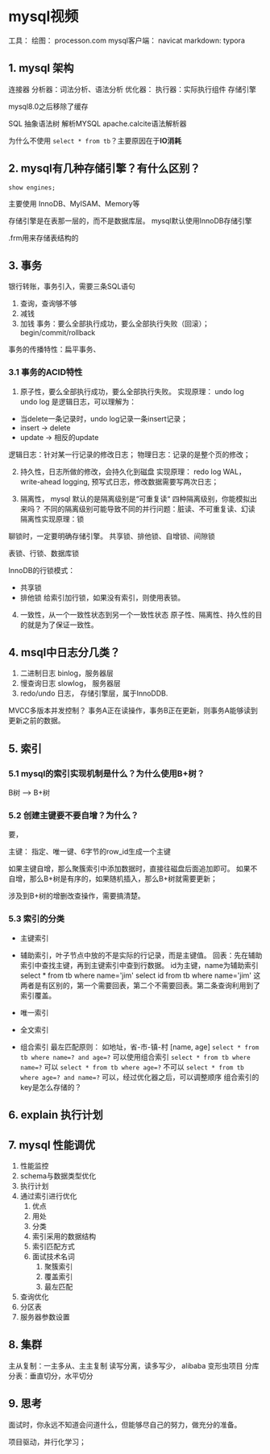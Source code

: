 # mysql视频

工具：
绘图： processon.com
mysql客户端： navicat
markdown: typora

## 1. mysql 架构
连接器
分析器：词法分析、语法分析
优化器：
执行器：实际执行组件
存储引擎

mysql8.0之后移除了缓存

SQL  抽象语法树  解析MYSQL  apache.calcite语法解析器

为什么不使用 `select * from tb`？主要原因在于**IO消耗**

## 2. mysql有几种存储引擎？有什么区别？
`show engines;`

主要使用 InnoDB、MyISAM、Memory等

存储引擎是在表那一层的，而不是数据库层。
mysql默认使用InnoDB存储引擎

.frm用来存储表结构的

## 3. 事务

银行转账，事务引入，需要三条SQL语句

1. 查询，查询够不够
2. 减钱
3. 加钱
事务：要么全部执行成功，要么全部执行失败（回滚）；begin/commit/rollback

事务的传播特性：扁平事务、

### 3.1 事务的ACID特性

1. 原子性，要么全部执行成功，要么全部执行失败。
实现原理： undo log
undo log 是逻辑日志，可以理解为：
- 当delete一条记录时，undo log记录一条insert记录；
- insert -> delete
- update -> 相反的update

逻辑日志：针对某一行记录的修改日志；
物理日志：记录的是整个页的修改；

2. 持久性，日志所做的修改，会持久化到磁盘
实现原理： redo log
WAL，write-ahead logging, 预写式日志，修改数据需要写两次日志；

3. 隔离性，
mysql 默认的是隔离级别是“可重复读“
四种隔离级别，你能模拟出来吗？
不同的隔离级别可能导致不同的并行问题：脏读、不可重复读、幻读
隔离性实现原理：锁

聊锁时，一定要明确存储引擎。
共享锁、排他锁、自增锁、间隙锁

表锁、行锁、数据库锁

InnoDB的行锁模式：
- 共享锁
- 排他锁
给索引加行锁，如果没有索引，则使用表锁。

4. 一致性，从一个一致性状态到另一个一致性状态
原子性、隔离性、持久性的目的就是为了保证一致性。

## 4. msql中日志分几类？

1. 二进制日志 binlog，服务器层
2. 慢查询日志 slowlog， 服务器层
3. redo/undo 日志， 存储引擎层，属于InnoDDB.

MVCC多版本并发控制？
事务A正在读操作，事务B正在更新，则事务A能够读到更新之前的数据。

## 5. 索引

### 5.1 mysql的索引实现机制是什么？为什么使用B+树？

B树 --> B+树

### 5.2 创建主键要不要自增？为什么？

要，

主键： 指定、唯一键、6字节的row_id生成一个主键

如果主键自增，那么聚簇索引中添加数据时，直接往磁盘后面追加即可。
如果不自增，那么B+树是有序的，如果随机插入，那么B+树就需要更新；

涉及到B+树的增删改查操作，需要搞清楚。

### 5.3 索引的分类

- 主键索引
- 辅助索引，叶子节点中放的不是实际的行记录，而是主键值。
  回表：先在辅助索引中查找主键，再到主键索引中查到行数据。
id为主键，name为辅助索引
select * from tb where name='jim'
select id from tb where name='jim'
这两者是有区别的，第一个需要回表，第二个不需要回表。第二条查询利用到了索引覆盖。

- 唯一索引
- 全文索引
- 组合索引
  最左匹配原则：
  如地址，省-市-镇-村
  [name, age]
  `select * from tb where name=? and age=?` 可以使用组合索引
  `select * from tb where name=?` 可以
  `select * from tb where age=?` 不可以
  `select * from tb where age=? and name=?` 可以，经过优化器之后，可以调整顺序
  组合索引的key是怎么存储的？


## 6. explain 执行计划

## 7. mysql 性能调优
1. 性能监控
2. schema与数据类型优化
3. 执行计划
4. 通过索引进行优化
   1. 优点
   2. 用处
   3. 分类
   4. 索引采用的数据结构
   5. 索引匹配方式
   6. 面试技术名词
      1. 聚簇索引
      2. 覆盖索引
      3. 最左匹配
5. 查询优化
6. 分区表
7. 服务器参数设置





## 8. 集群

主从复制：一主多从、主主复制
读写分离，读多写少， alibaba 变形虫项目
分库分表：垂直切分，水平切分



## 9. 思考

面试时，你永远不知道会问道什么，但能够尽自己的努力，做充分的准备。

项目驱动，并行化学习；

